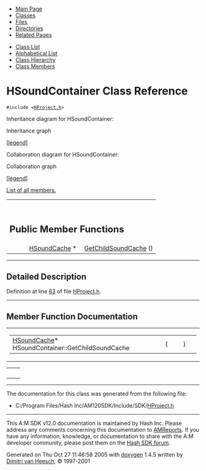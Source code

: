 <div class="tabs">

- [Main Page](index.md)
- <span id="current">[Classes](annotated.md)</span>
- [Files](files.md)
- [Directories](dirs.md)
- [Related Pages](pages.md)

</div>

<div class="tabs">

- [Class List](annotated.md)
- [Alphabetical List](classes.md)
- [Class Hierarchy](hierarchy.md)
- [Class Members](functions.md)

</div>

# HSoundContainer Class Reference

`#include <`<a href="HProject_8h-source.md" class="el"><code>HProject.h</code></a>`>`

Inheritance diagram for HSoundContainer:

<span class="image placeholder" original-image-src="classHSoundContainer__inherit__graph.gif" original-image-title="" border="0" usemap="#HSoundContainer__inherit__map">Inheritance graph</span>

\[[legend](graph_legend.md)\]

Collaboration diagram for HSoundContainer:

<span class="image placeholder" original-image-src="classHSoundContainer__coll__graph.gif" original-image-title="" border="0" usemap="#HSoundContainer__coll__map">Collaboration graph</span>

\[[legend](graph_legend.md)\]

[List of all members.](classHSoundContainer-members.md)

<table data-border="0" data-cellpadding="0" data-cellspacing="0">
<colgroup>
<col style="width: 50%" />
<col style="width: 50%" />
</colgroup>
<tbody>
<tr>
<td></td>
<td></td>
</tr>
<tr>
<td colspan="2"><br />
&#10;<h2 id="public-member-functions">Public Member Functions</h2></td>
</tr>
<tr>
<td class="memItemLeft" style="text-align: right;" data-nowrap="" data-valign="top"><a href="classHSoundCache.md" class="el">HSoundCache</a> * </td>
<td class="memItemRight" data-valign="bottom"><a href="classHSoundContainer.md#0c9cc64d2ef866aab1de64c202883495" class="el">GetChildSoundCache</a> ()</td>
</tr>
</tbody>
</table>

------------------------------------------------------------------------

<span id="_details"></span>

## Detailed Description

Definition at line <a href="HProject_8h-source.md#l00063" class="el">63</a> of file <a href="HProject_8h-source.md" class="el">HProject.h</a>.

------------------------------------------------------------------------

## Member Function Documentation

<span id="0c9cc64d2ef866aab1de64c202883495" class="anchor"></span>

<table class="mdTable" data-cellpadding="2" data-cellspacing="0">
<colgroup>
<col style="width: 100%" />
</colgroup>
<tbody>
<tr>
<td class="mdRow"><table data-cellpadding="0" data-cellspacing="0" data-border="0">
<tbody>
<tr>
<td class="md" data-nowrap="" data-valign="top"><a href="classHSoundCache.md" class="el">HSoundCache</a>* HSoundContainer::GetChildSoundCache</td>
<td class="md" data-valign="top">( </td>
<td class="mdname1" data-valign="top" data-nowrap=""></td>
<td class="md" data-valign="top"> ) </td>
<td class="md" data-nowrap=""></td>
</tr>
</tbody>
</table></td>
</tr>
</tbody>
</table>

|     |     |
|-----|-----|
|     |     |

------------------------------------------------------------------------

The documentation for this class was generated from the following file:

- C:/Program Files/Hash Inc/AM120SDK/Include/SDK/<a href="HProject_8h-source.md" class="el">HProject.h</a>

------------------------------------------------------------------------

<span class="small">This A:M SDK v12.0 documentation is maintained by Hash Inc. Please address any comments concerning this documentation to [AMReports](http://www.hash.com/reports). If you have any information, knowledge, or documentation to share with the A:M developer community, please post them on the [Hash SDK forum](http://www.hash.com/forums/index.php?showforum=11).</span>

Generated on Thu Oct 27 11:46:58 2005 with [<span class="image placeholder" original-image-src="doxygen.png" original-image-title="" height="45" width="100" align="middle" border="0">doxygen</span>](http://www.doxygen.org/index.html) 1.4.5 written by [Dimitri van Heesch](mailto:dimitri@stack.nl), © 1997-2001

